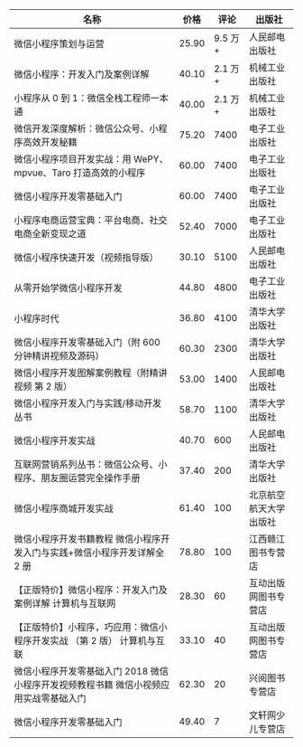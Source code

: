 | 名称                                                                                  | 价格  | 评论    | 出版社                 |
| ------------------------------------------------------------------------------------- | ----- | ------- | ---------------------- |
| 微信小程序策划与运营                                                                  | 25.90 | 9.5 万+ | 人民邮电出版社         |
| 微信小程序：开发入门及案例详解                                                        | 40.10 | 2.1 万+ | 机械工业出版社         |
| 小程序从 0 到 1：微信全栈工程师一本通                                                 | 40.00 | 2.1 万+ | 机械工业出版社         |
| 微信开发深度解析：微信公众号、小程序高效开发秘籍                                      | 75.20 | 7400    | 电子工业出版社         |
| 微信小程序项目开发实战：用 WePY、mpvue、Taro 打造高效的小程序                         | 60.00 | 7400    | 电子工业出版社         |
| 微信小程序开发零基础入门                                                              | 60.00 | 7400    | 电子工业出版社         |
| 小程序电商运营宝典：平台电商、社交电商全新变现之道                                    | 52.40 | 7000    | 电子工业出版社         |
| 微信小程序快速开发（视频指导版）                                                      | 30.10 | 5100    | 人民邮电出版社         |
| 从零开始学微信小程序开发                                                              | 44.80 | 4800    | 电子工业出版社         |
| 小程序时代                                                                            | 36.80 | 4100    | 清华大学出版社         |
| 微信小程序开发零基础入门（附 600 分钟精讲视频及源码）                                 | 60.30 | 2300    | 清华大学出版社         |
| 微信小程序开发图解案例教程（附精讲视频 第 2 版）                                      | 53.00 | 1400    | 人民邮电出版社         |
| 微信小程序开发入门与实践/移动开发丛书                                                 | 58.70 | 1100    | 清华大学出版社         |
| 微信小程序开发实战                                                                    | 40.70 | 600     | 人民邮电出版社         |
| 互联网营销系列丛书：微信公众号、小程序、朋友圈运营完全操作手册                        | 37.40 | 200     | 清华大学出版社         |
| 微信小程序商城开发实战                                                                | 61.40 | 100     | 北京航空航天大学出版社 |
| 微信小程序开发书籍教程 微信小程序开发入门与实践+微信小程序开发详解全 2 册             | 78.80 | 100     | 江西赣江图书专营店     |
| 【正版特价】微信小程序：开发入门及案例详解 计算机与互联网                             | 28.30 | 60      | 互动出版网图书专营店   |
| 【正版特价】小程序，巧应用：微信小程序开发实战 （第 2 版） 计算机与互联               | 33.10 | 40      | 互动出版网图书专营店   |
| 微信小程序开发零基础入门 2018 微信小程序开发视频教程书籍 微信小视频应用实战零基础入门 | 62.30 | 20      | 兴阅图书专营店         |
| 微信小程序开发零基础入门                                                              | 49.40 | 7       | 文轩网少儿专营店       |
